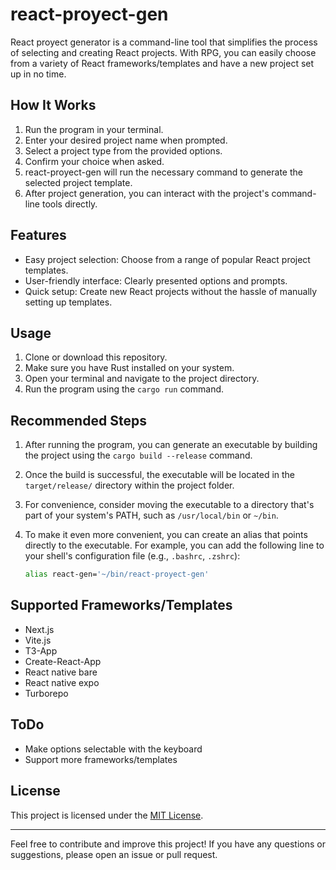 # react-proyect-gen

React proyect generator is a command-line tool that simplifies the process of selecting and creating React projects. With RPG, you can easily choose from a variety of React frameworks/templates and have a new project set up in no time.

## How It Works

1. Run the program in your terminal.
2. Enter your desired project name when prompted.
3. Select a project type from the provided options.
4. Confirm your choice when asked.
5. react-proyect-gen will run the necessary command to generate the selected project template.
6. After project generation, you can interact with the project's command-line tools directly.

## Features

- Easy project selection: Choose from a range of popular React project templates.
- User-friendly interface: Clearly presented options and prompts.
- Quick setup: Create new React projects without the hassle of manually setting up templates.

## Usage

1. Clone or download this repository.
2. Make sure you have Rust installed on your system.
3. Open your terminal and navigate to the project directory.
4. Run the program using the `cargo run` command.

## Recommended Steps

1. After running the program, you can generate an executable by building the project using the `cargo build --release` command.

2. Once the build is successful, the executable will be located in the `target/release/` directory within the project folder.

3. For convenience, consider moving the executable to a directory that's part of your system's PATH, such as `/usr/local/bin` or `~/bin`.

4. To make it even more convenient, you can create an alias that points directly to the executable. For example, you can add the following line to your shell's configuration file (e.g., `.bashrc`, `.zshrc`):
   ```sh
   alias react-gen='~/bin/react-proyect-gen'

## Supported Frameworks/Templates

- Next.js
- Vite.js
- T3-App
- Create-React-App
- React native bare
- React native expo
- Turborepo

## ToDo

- Make options selectable with the keyboard
- Support more frameworks/templates

## License

This project is licensed under the [MIT License](LICENSE).

---

Feel free to contribute and improve this project! If you have any questions or suggestions, please open an issue or pull request.